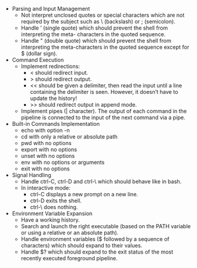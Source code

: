 - Parsing and Input Management
    - Not interpret unclosed quotes or special characters which are not required by the
subject such as \ (backslash) or ; (semicolon).
    - Handle ’ (single quote) which should prevent the shell from interpreting the meta-
characters in the quoted sequence.
    - Handle " (double quote) which should prevent the shell from interpreting the meta-characters in the quoted sequence except for $ (dollar sign).
- Command Execution
    - Implement redirections:
        - \< should redirect input.
        - \> should redirect output.
        - \<< should be given a delimiter, then read the input until a line containing the delimiter is seen. However, it doesn’t have to update the history!
        - \>> should redirect output in append mode.
    - Implement pipes (| character). The output of each command in the pipeline is
connected to the input of the next command via a pipe.
- Built-in Commands Implementation
    - echo with option -n
    - cd with only a relative or absolute path
    - pwd with no options
    - export with no options
    - unset with no options
    - env with no options or arguments
    - exit with no options
- Signal Handling
    - Handle ctrl-C, ctrl-D and ctrl-\ which should behave like in bash.
    - In interactive mode:
        - ctrl-C displays a new prompt on a new line.
        - ctrl-D exits the shell.
        - ctrl-\ does nothing.
- Environment Variable Expansion
    - Have a working history.
    - Search and launch the right executable (based on the PATH variable or using a
relative or an absolute path).
    - Handle environment variables ($ followed by a sequence of characters) which
should expand to their values.
    - Handle $? which should expand to the exit status of the most recently executed
foreground pipeline.

